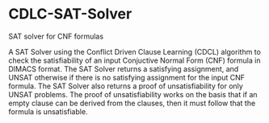 # CDLC-SAT-Solver
SAT solver for CNF formulas

A SAT Solver using the Conflict Driven Clause Learning (CDCL) algorithm to check the satisfiability of an input Conjuctive Normal Form (CNF) formula in DIMACS format. The SAT Solver returns a satisfying assignment, and UNSAT otherwise if there is no satisfying assignment for the input CNF formula. The SAT Solver also returns a proof of unsatisfiability for only UNSAT problems. The proof of unsatisfiability works on the basis that if an empty clause can be derived from the clauses, then it must follow that the formula is unsatisfiable.
